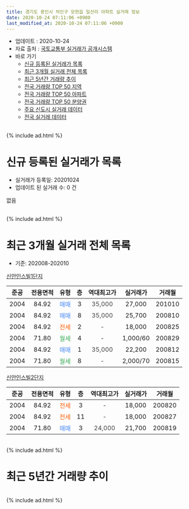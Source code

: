 ```yaml
---
title: 경기도 용인시 처인구 모현읍 일산리 아파트 실거래 정보
date: 2020-10-24 07:11:06 +0900
last_modified_at: 2020-10-24 07:11:06 +0900
---
```


* 업데이트 : 2020-10-24
* 자료 출처 : [국토교통부 실거래가 공개시스템](http://rt.molit.go.kr)
* 바로 가기
    * [신규 등록된 실거래가 목록](#신규-등록된-실거래가-목록)
    * [최근 3개월 실거래 전체 목록](#최근-3개월-실거래-전체-목록)
    * [최근 5년간 거래량 추이](#최근-5년간-거래량-추이)
    * [전국 거래량 TOP 50 지역](https://inasie.github.io/apt-trade-info/최근-3개월-전국에서-가장-거래가-많이-발생한-지역)
    * [전국 거래량 TOP 50 아파트](https://inasie.github.io/apt-trade-info/최근-3개월-전국에서-가장-거래가-많이-발생한-아파트)
    * [전국 거래량 TOP 50 분양권](https://inasie.github.io/apt-trade-info/최근-3개월-전국에서-가장-거래가-많이-발생한-분양권)
    * [주요 신도시 실거래 데이터](https://inasie.github.io/apt-trade-info/주요-신도시)
    * [전국 실거래 데이터](https://inasie.github.io/apt-trade-info/전국)
<br>
{% include ad.html %}
<br>

# 신규 등록된 실거래가 목록
* 실거래가 등록일: 20201024
* 업데이트 된 실거래 수: 0 건

없음

<br>
{% include ad.html %}
<br>

# 최근 3개월 실거래 전체 목록
* 기준: 202008-202010


[신안인스빌1단지](https://search.naver.com/search.naver?query=%EA%B2%BD%EA%B8%B0%EB%8F%84+%EC%9A%A9%EC%9D%B8%EC%8B%9C+%EC%B2%98%EC%9D%B8%EA%B5%AC+%EB%AA%A8%ED%98%84%EC%9D%8D+%EC%9D%BC%EC%82%B0%EB%A6%AC+%EC%8B%A0%EC%95%88%EC%9D%B8%EC%8A%A4%EB%B9%8C1%EB%8B%A8%EC%A7%80)

|준공|전용면적|유형|층|역대최고가|실거래가|거래월|
|:---:|:---:|:---:|:---:|:---:|:---:|:---:|
|2004|84.92|<span style="color:#4285f3">매매</span>|3|<span style="color:#444444">35,000</span>|27,000|201010|
|2004|84.92|<span style="color:#4285f3">매매</span>|8|<span style="color:#444444">35,000</span>|25,700|200810|
|2004|84.92|<span style="color:#ff5a00">전세</span>|2|<span style="color:#444444">-</span>|18,000|200825|
|2004|71.80|<span style="color:#34a853">월세</span>|4|<span style="color:#444444">-</span>|1,000/60|200829|
|2004|84.92|<span style="color:#4285f3">매매</span>|1|<span style="color:#444444">35,000</span>|22,200|200812|
|2004|71.80|<span style="color:#34a853">월세</span>|8|<span style="color:#444444">-</span>|2,000/70|200815|

[신안인스빌2단지](https://search.naver.com/search.naver?query=%EA%B2%BD%EA%B8%B0%EB%8F%84+%EC%9A%A9%EC%9D%B8%EC%8B%9C+%EC%B2%98%EC%9D%B8%EA%B5%AC+%EB%AA%A8%ED%98%84%EC%9D%8D+%EC%9D%BC%EC%82%B0%EB%A6%AC+%EC%8B%A0%EC%95%88%EC%9D%B8%EC%8A%A4%EB%B9%8C2%EB%8B%A8%EC%A7%80)

|준공|전용면적|유형|층|역대최고가|실거래가|거래월|
|:---:|:---:|:---:|:---:|:---:|:---:|:---:|
|2004|84.92|<span style="color:#ff5a00">전세</span>|3|<span style="color:#444444">-</span>|18,000|200820|
|2004|84.92|<span style="color:#ff5a00">전세</span>|11|<span style="color:#444444">-</span>|18,000|200827|
|2004|71.80|<span style="color:#4285f3">매매</span>|3|<span style="color:#444444">24,000</span>|21,700|200819|


<br>
{% include ad.html %}
<br>

# 최근 5년간 거래량 추이


<div style="width:100%;">
    <canvas id="deal_progress" height="200"></canvas>
</div>

<script>
new Chart(document.getElementById("deal_progress"), {
    type: 'line',
    data: {
        labels: ['201510','201511','201512','201601','201602','201603','201604','201605','201606','201607','201608','201609','201610','201611','201612','201701','201702','201703','201704','201705','201706','201707','201708','201709','201710','201711','201712','201801','201802','201803','201804','201805','201806','201807','201808','201809','201810','201811','201812','201901','201902','201903','201904','201905','201906','201907','201908','201909','201910','201911','201912','202001','202002','202003','202004','202005','202006','202007','202008','202009','202010'],
        datasets: [{
            label: '매매',
            pointRadius: 1,
            data: [10, 5, 4, 4, 7, 5, 6, 5, 7, 2, 5, 6, 8, 3, 3, 4, 1, 6, 1, 2, 3, 5, 6, 5, 2, 1, 0, 1, 3, 2, 6, 5, 5, 5, 1, 2, 2, 1, 1, 1, 2, 3, 1, 1, 5, 4, 3, 2, 0, 4, 9, 7, 8, 0, 5, 2, 11, 9, 3, 0, 1],
            borderColor: "rgba(255, 201, 14, 1)",
            backgroundColor: "rgba(255, 201, 14, 0.5)",
            fill: false,
            lineTension: 0
        },{
            label: '전월세',
            pointRadius: 1,
            data: [7, 3, 7, 4, 7, 10, 5, 6, 3, 3, 5, 6, 4, 4, 3, 0, 6, 4, 4, 4, 7, 4, 5, 4, 1, 2, 1, 2, 2, 4, 2, 4, 4, 1, 1, 3, 6, 3, 6, 2, 6, 2, 5, 1, 2, 3, 5, 2, 0, 1, 4, 2, 2, 2, 5, 1, 3, 2, 5, 0, 0],
            borderColor: "rgba(0, 141, 185, 1)",
            backgroundColor: "rgba(0, 141, 185, 0.5)",
            fill: false,
            lineTension: 0
        }
        ]
    },
    options: {
        responsive: true,
        title: {
            display: false
        },
        tooltips: {
            mode: 'index',
            intersect: false
        },
        hover: {
            mode: 'nearest',
            intersect: true
        },
        scales: {
            xAxes: [{
                display: true,
                scaleLabel: {
                    display: true,
                    labelString: '년/월'
                }
            }],
            yAxes: [{
                display: true,
                ticks: {
                    suggestedMin: 0,
                },
                scaleLabel: {
                    display: true,
                    labelString: '실거래 수'
                }
            }]
        }
    }
});

</script>


<br>
{% include ad.html %}
<br>

